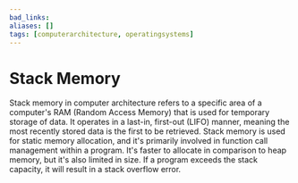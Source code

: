 ```yaml
---
bad_links: 
aliases: []
tags: [computerarchitecture, operatingsystems]
---
```

# Stack Memory

Stack memory in computer architecture refers to a specific area of a computer's RAM (Random Access Memory) that is used for temporary storage of data. It operates in a last-in, first-out (LIFO) manner, meaning the most recently stored data is the first to be retrieved. Stack memory is used for static memory allocation, and it's primarily involved in function call management within a program. It's faster to allocate in comparison to heap memory, but it's also limited in size. If a program exceeds the stack capacity, it will result in a stack overflow error.

